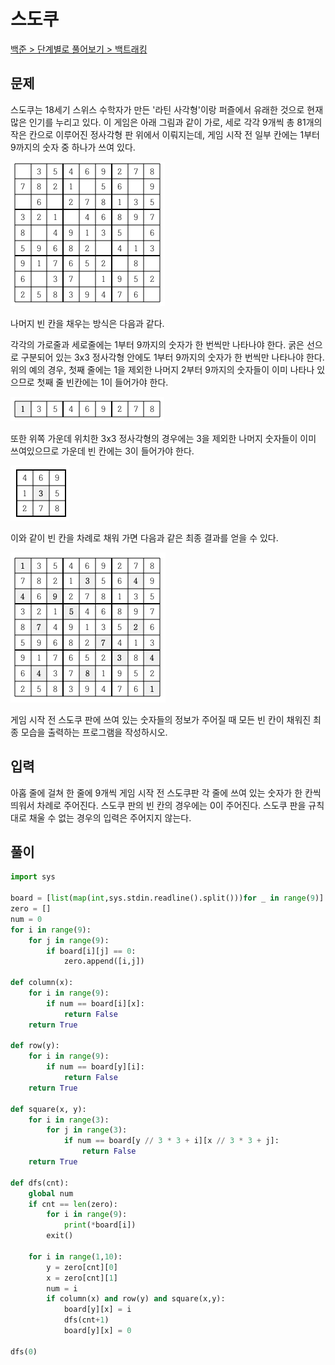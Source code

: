 # 스도쿠

[백준 > 단계별로 풀어보기 > 백트래킹](https://www.acmicpc.net/problem/2580)

## 문제

스도쿠는 18세기 스위스 수학자가 만든 '라틴 사각형'이랑 퍼즐에서 유래한 것으로 현재 많은 인기를 누리고 있다. 이 게임은 아래 그림과 같이 가로, 세로 각각 9개씩 총 81개의 작은 칸으로 이루어진 정사각형 판 위에서 이뤄지는데, 게임 시작 전 일부 칸에는 1부터 9까지의 숫자 중 하나가 쓰여 있다.

![Alt text](image.png)

나머지 빈 칸을 채우는 방식은 다음과 같다.

각각의 가로줄과 세로줄에는 1부터 9까지의 숫자가 한 번씩만 나타나야 한다.
굵은 선으로 구분되어 있는 3x3 정사각형 안에도 1부터 9까지의 숫자가 한 번씩만 나타나야 한다.
위의 예의 경우, 첫째 줄에는 1을 제외한 나머지 2부터 9까지의 숫자들이 이미 나타나 있으므로 첫째 줄 빈칸에는 1이 들어가야 한다.

![Alt text](image-1.png)

또한 위쪽 가운데 위치한 3x3 정사각형의 경우에는 3을 제외한 나머지 숫자들이 이미 쓰여있으므로 가운데 빈 칸에는 3이 들어가야 한다.

![Alt text](image-2.png)

이와 같이 빈 칸을 차례로 채워 가면 다음과 같은 최종 결과를 얻을 수 있다.

![Alt text](image-3.png)

게임 시작 전 스도쿠 판에 쓰여 있는 숫자들의 정보가 주어질 때 모든 빈 칸이 채워진 최종 모습을 출력하는 프로그램을 작성하시오.

## 입력

아홉 줄에 걸쳐 한 줄에 9개씩 게임 시작 전 스도쿠판 각 줄에 쓰여 있는 숫자가 한 칸씩 띄워서 차례로 주어진다. 스도쿠 판의 빈 칸의 경우에는 0이 주어진다. 스도쿠 판을 규칙대로 채울 수 없는 경우의 입력은 주어지지 않는다.

## 풀이

```python
import sys

board = [list(map(int,sys.stdin.readline().split()))for _ in range(9)]
zero = []
num = 0
for i in range(9):
    for j in range(9):
        if board[i][j] == 0:
            zero.append([i,j])

def column(x):
    for i in range(9):
        if num == board[i][x]:
            return False
    return True

def row(y):
    for i in range(9):
        if num == board[y][i]:
            return False
    return True

def square(x, y):
    for i in range(3):
        for j in range(3):
            if num == board[y // 3 * 3 + i][x // 3 * 3 + j]:
                return False
    return True

def dfs(cnt):
    global num
    if cnt == len(zero):
        for i in range(9):
            print(*board[i])
        exit()

    for i in range(1,10):
        y = zero[cnt][0]
        x = zero[cnt][1]
        num = i
        if column(x) and row(y) and square(x,y):
            board[y][x] = i
            dfs(cnt+1)
            board[y][x] = 0

dfs(0)
```
